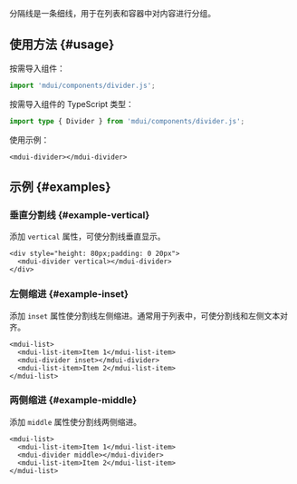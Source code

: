 分隔线是一条细线，用于在列表和容器中对内容进行分组。

## 使用方法 {#usage}

按需导入组件：

```js
import 'mdui/components/divider.js';
```

按需导入组件的 TypeScript 类型：

```ts
import type { Divider } from 'mdui/components/divider.js';
```

使用示例：

```html,example
<mdui-divider></mdui-divider>
```

## 示例 {#examples}

### 垂直分割线 {#example-vertical}

添加 `vertical` 属性，可使分割线垂直显示。

```html,example,expandable
<div style="height: 80px;padding: 0 20px">
  <mdui-divider vertical></mdui-divider>
</div>
```

### 左侧缩进 {#example-inset}

添加 `inset` 属性使分割线左侧缩进。通常用于列表中，可使分割线和左侧文本对齐。

```html,example,expandable
<mdui-list>
  <mdui-list-item>Item 1</mdui-list-item>
  <mdui-divider inset></mdui-divider>
  <mdui-list-item>Item 2</mdui-list-item>
</mdui-list>
```

### 两侧缩进 {#example-middle}

添加 `middle` 属性使分割线两侧缩进。

```html,example,expandable
<mdui-list>
  <mdui-list-item>Item 1</mdui-list-item>
  <mdui-divider middle></mdui-divider>
  <mdui-list-item>Item 2</mdui-list-item>
</mdui-list>
```
